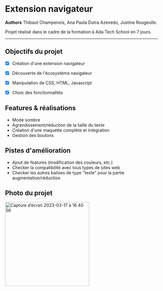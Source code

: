 Extension navigateur
=============

__Authors__ Thibaut Champenois, Ana Paula Dutra Azevedo, Justine Rougeulle.

Projet réalisé dans le cadre de la formation à Ada Tech School en 7 jours.
_ _ _ _ 

Objectifs du projet
---------------
- [x] Création d'une extension navigateur
- [x] Découverte de l'écosystème navigateur
- [x] Manipulation de CSS, HTML, Javascript
- [x] Choix des fonctionnalités


Features & réalisations
---------------
* Mode sombre
* Agrandissement/réduction de la taille du texte
* Création d'une maquette complète et intégration
* Gestion des boutons


Pistes d'amélioration
---------------
* Ajout de features (modification des couleurs, etc.)
* Checker la compatibilité avec tous  types de sites web
* Checker les autres balises de type "texte" pour la partie augmentation/réduction

Photo du projet 
---------------
<img width="277" alt="Capture d’écran 2023-03-17 à 16 40 56" src="https://user-images.githubusercontent.com/115532914/229106717-2decf80e-6dce-41d8-931f-882da4919e26.png">

